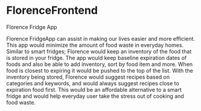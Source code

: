 # FlorenceFrontend
Florence Fridge App

Florence FridgeApp can assist in making our lives easier and more efficient. This app would minimize the amount of food waste in everyday homes. Similar to smart fridges; Florence would keep an inventory of the food that is stored in your fridge. The app would keep baseline expiration dates of foods and also be able to add inventory, sort by food item and more. When food is closest to expiring it would be pushed to the top of the list. With the inventory being stored, Florence would suggest recipes based on categories and keywords, and would always suggest recipes close to expiration food first. This would be an affordable alternative to a smart fridge and would help everyday user take the stress out of cooking and food waste.
